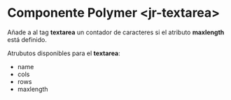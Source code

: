 # Componente Polymer \<jr-textarea\>

Añade a al tag **textarea** un contador de caracteres si el atributo **maxlength** está definido.

Atrubutos disponibles para el **textarea**:
- name
- cols
- rows
- maxlength
